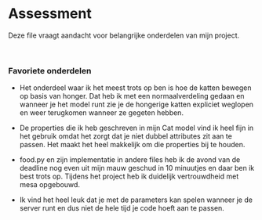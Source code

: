 # Assessment
Deze file vraagt aandacht voor belangrijke onderdelen van mijn project.

<br>

### Favoriete onderdelen 
* Het onderdeel waar ik het meest trots op ben is hoe de katten bewegen op basis van honger. Dat heb ik met een normaalverdeling gedaan en wanneer je het model runt zie je de hongerige katten expliciet weglopen en weer terugkomen wanneer ze gegeten hebben.

* De properties die ik heb geschreven in mijn Cat model vind ik heel fijn in het gebruik omdat het zorgt dat je niet dubbel attributes zit aan te passen. Het maakt het heel makkelijk om die properties bij te houden.

* food.py en zijn implementatie in andere files heb ik de avond van de deadline nog even uit mijn mauw geschud in 10 minuutjes en daar ben ik best trots op. Tijdens het project heb ik duidelijk vertrouwdheid met mesa opgebouwd.

* Ik vind het heel leuk dat je met de parameters kan spelen wanneer je de server runt en dus niet de hele tijd je code hoeft aan te passen.



